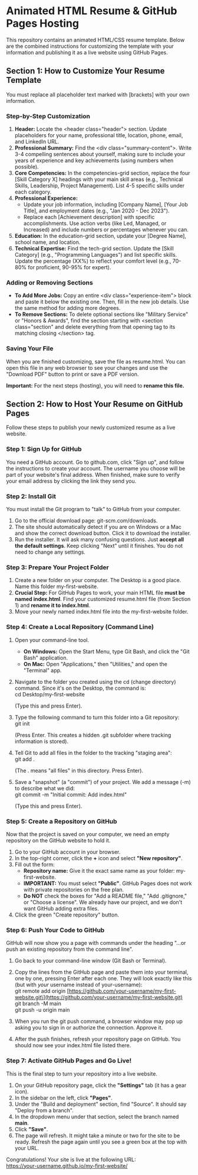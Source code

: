 # **Animated HTML Resume & GitHub Pages Hosting**

This repository contains an animated HTML/CSS resume template. Below are the combined instructions for customizing the template with your information and publishing it as a live website using GitHub Pages.

## **Section 1: How to Customize Your Resume Template**

You must replace all placeholder text marked with \[brackets\] with your own information.

### **Step-by-Step Customization**

1. **Header:** Locate the \<header class="header"\> section. Update placeholders for your name, professional title, location, phone, email, and LinkedIn URL.  
2. **Professional Summary:** Find the \<div class="summary-content"\>. Write 3-4 compelling sentences about yourself, making sure to include your years of experience and key achievements (using numbers when possible).  
3. **Core Competencies:** In the competencies-grid section, replace the four \[Skill Category X\] headings with your main skill areas (e.g., Technical Skills, Leadership, Project Management). List 4-5 specific skills under each category.  
4. **Professional Experience:**  
   * Update your job information, including \[Company Name\], \[Your Job Title\], and employment dates (e.g., "Jan 2020 \- Dec 2023").  
   * Replace each \[Achievement description\] with specific accomplishments. Use action verbs (like Led, Managed, or Increased) and include numbers or percentages whenever you can.  
5. **Education:** In the education-grid section, update your \[Degree Name\], school name, and location.  
6. **Technical Expertise:** Find the tech-grid section. Update the \[Skill Category\] (e.g., "Programming Languages") and list specific skills. Update the percentage (XX%) to reflect your comfort level (e.g., 70-80% for proficient, 90-95% for expert).

### **Adding or Removing Sections**

* **To Add More Jobs:** Copy an entire \<div class="experience-item"\> block and paste it below the existing one. Then, fill in the new job details. Use the same method for adding more degrees.  
* **To Remove Sections:** To delete optional sections like "Military Service" or "Honors & Awards", find the section starting with \<section class="section" and delete everything from that opening tag to its matching closing \</section\> tag.

### **Saving Your File**

When you are finished customizing, save the file as resume.html. You can open this file in any web browser to see your changes and use the "Download PDF" button to print or save a PDF version.

**Important:** For the next steps (hosting), you will need to **rename this file.**

## **Section 2: How to Host Your Resume on GitHub Pages**

Follow these steps to publish your newly customized resume as a live website.

### **Step 1: Sign Up for GitHub**

You need a GitHub account. Go to github.com, click "Sign up", and follow the instructions to create your account. The username you choose will be part of your website's final address. When finished, make sure to verify your email address by clicking the link they send you.

### **Step 2: Install Git**

You must install the Git program to "talk" to GitHub from your computer.

1. Go to the official download page: git-scm.com/downloads.  
2. The site should automatically detect if you are on Windows or a Mac and show the correct download button. Click it to download the installer.  
3. Run the installer. It will ask many confusing questions. Just **accept all the default settings**. Keep clicking "Next" until it finishes. You do not need to change any settings.

### **Step 3: Prepare Your Project Folder**

1. Create a new folder on your computer. The Desktop is a good place. Name this folder my-first-website.  
2. **Crucial Step:** For GitHub Pages to work, your main HTML file **must be named index.html**. Find your customized resume.html file (from Section 1\) and **rename it to index.html**.  
3. Move your newly named index.html file into the my-first-website folder.

### **Step 4: Create a Local Repository (Command Line)**

1. Open your command-line tool.  
   * **On Windows:** Open the Start Menu, type Git Bash, and click the "Git Bash" application.  
   * **On Mac:** Open "Applications," then "Utilities," and open the "Terminal" app.  
2. Navigate to the folder you created using the cd (change directory) command. Since it's on the Desktop, the command is:  
   cd Desktop/my-first-website

   (Type this and press Enter).  
3. Type the following command to turn this folder into a Git repository:  
   git init

   (Press Enter. This creates a hidden .git subfolder where tracking information is stored).  
4. Tell Git to add all files in the folder to the tracking "staging area":  
   git add .

   (The . means "all files" in this directory. Press Enter).  
5. Save a "snapshot" (a "commit") of your project. We add a message (-m) to describe what we did:  
   git commit \-m "Initial commit: Add index.html"

   (Type this and press Enter).

### **Step 5: Create a Repository on GitHub**

Now that the project is saved on your computer, we need an empty repository on the GitHub website to hold it.

1. Go to your GitHub account in your browser.  
2. In the top-right corner, click the **\+** icon and select **"New repository"**.  
3. Fill out the form:  
   * **Repository name:** Give it the exact same name as your folder: my-first-website.  
   * **IMPORTANT:** You must select **"Public"**. GitHub Pages does not work with private repositories on the free plan.  
   * **Do NOT** check the boxes for "Add a README file," "Add .gitignore," or "Choose a license". We already have our project, and we don't want GitHub adding extra files.  
4. Click the green "Create repository" button.

### **Step 6: Push Your Code to GitHub**

GitHub will now show you a page with commands under the heading "...or push an existing repository from the command line".

1. Go back to your command-line window (Git Bash or Terminal).  
2. Copy the lines from the GitHub page and paste them into your terminal, one by one, pressing Enter after each one. They will look exactly like this (but with *your* username instead of your-username):  
   git remote add origin \[https://github.com/your-username/my-first-website.git\](https://github.com/your-username/my-first-website.git)  
   git branch \-M main  
   git push \-u origin main

3. When you run the git push command, a browser window may pop up asking you to sign in or authorize the connection. Approve it.  
4. After the push finishes, refresh your repository page on GitHub. You should now see your index.html file listed there.

### **Step 7: Activate GitHub Pages and Go Live\!**

This is the final step to turn your repository into a live website.

1. On your GitHub repository page, click the **"Settings"** tab (it has a gear icon).  
2. In the sidebar on the left, click **"Pages"**.  
3. Under the "Build and deployment" section, find "Source". It should say "Deploy from a branch".  
4. In the dropdown menu under that section, select the branch named **main**.  
5. Click **"Save"**.  
6. The page will refresh. It might take a minute or two for the site to be ready. Refresh the page again until you see a green box at the top with your URL.

Congratulations\! Your site is live at the following URL:  
https://your-username.github.io/my-first-website/
